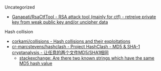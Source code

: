 Uncategorized

* [Ganapati/RsaCtfTool - RSA attack tool (mainly for ctf) - retreive private key from weak public key and/or uncipher data](https://github.com/Ganapati/RsaCtfTool)

Hash collision

* [corkami/collisions - Hash collisions and their exploitations](https://github.com/corkami/collisions)
* [cr-marcstevens/hashclash - Project HashClash - MD5 & SHA-1 cryptanalysis - 让任意的两个文件MD5/SHA1相同](https://github.com/cr-marcstevens/hashclash)
  * [stackexchange: Are there two known strings which have the same MD5 hash value](https://crypto.stackexchange.com/questions/1434/are-there-two-known-strings-which-have-the-same-md5-hash-value)
